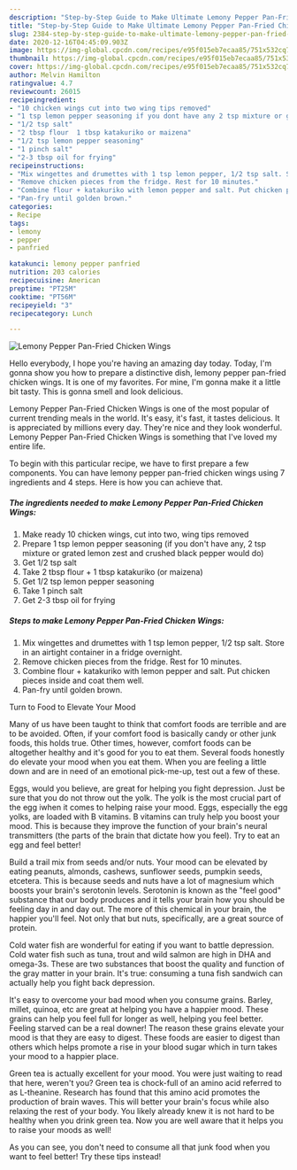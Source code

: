 ```yaml
---
description: "Step-by-Step Guide to Make Ultimate Lemony Pepper Pan-Fried Chicken Wings"
title: "Step-by-Step Guide to Make Ultimate Lemony Pepper Pan-Fried Chicken Wings"
slug: 2384-step-by-step-guide-to-make-ultimate-lemony-pepper-pan-fried-chicken-wings
date: 2020-12-16T04:45:09.903Z
image: https://img-global.cpcdn.com/recipes/e95f015eb7ecaa85/751x532cq70/lemony-pepper-pan-fried-chicken-wings-recipe-main-photo.jpg
thumbnail: https://img-global.cpcdn.com/recipes/e95f015eb7ecaa85/751x532cq70/lemony-pepper-pan-fried-chicken-wings-recipe-main-photo.jpg
cover: https://img-global.cpcdn.com/recipes/e95f015eb7ecaa85/751x532cq70/lemony-pepper-pan-fried-chicken-wings-recipe-main-photo.jpg
author: Melvin Hamilton
ratingvalue: 4.7
reviewcount: 26015
recipeingredient:
- "10 chicken wings cut into two wing tips removed"
- "1 tsp lemon pepper seasoning if you dont have any 2 tsp mixture or grated lemon zest and crushed black pepper would do"
- "1/2 tsp salt"
- "2 tbsp flour  1 tbsp katakuriko or maizena"
- "1/2 tsp lemon pepper seasoning"
- "1 pinch salt"
- "2-3 tbsp oil for frying"
recipeinstructions:
- "Mix wingettes and drumettes with 1 tsp lemon pepper, 1/2 tsp salt. Store in an airtight container in a fridge overnight."
- "Remove chicken pieces from the fridge. Rest for 10 minutes."
- "Combine flour + katakuriko with lemon pepper and salt. Put chicken pieces inside and coat them well."
- "Pan-fry until golden brown."
categories:
- Recipe
tags:
- lemony
- pepper
- panfried

katakunci: lemony pepper panfried 
nutrition: 203 calories
recipecuisine: American
preptime: "PT25M"
cooktime: "PT56M"
recipeyield: "3"
recipecategory: Lunch

---
```



![Lemony Pepper Pan-Fried Chicken Wings](https://img-global.cpcdn.com/recipes/e95f015eb7ecaa85/751x532cq70/lemony-pepper-pan-fried-chicken-wings-recipe-main-photo.jpg)

Hello everybody, I hope you're having an amazing day today. Today, I'm gonna show you how to prepare a distinctive dish, lemony pepper pan-fried chicken wings. It is one of my favorites. For mine, I'm gonna make it a little bit tasty. This is gonna smell and look delicious.



Lemony Pepper Pan-Fried Chicken Wings is one of the most popular of current trending meals in the world. It's easy, it's fast, it tastes delicious. It is appreciated by millions every day. They're nice and they look wonderful. Lemony Pepper Pan-Fried Chicken Wings is something that I've loved my entire life.


To begin with this particular recipe, we have to first prepare a few components. You can have lemony pepper pan-fried chicken wings using 7 ingredients and 4 steps. Here is how you can achieve that.

<!--inarticleads1-->

##### The ingredients needed to make Lemony Pepper Pan-Fried Chicken Wings:

1. Make ready 10 chicken wings, cut into two, wing tips removed
1. Prepare 1 tsp lemon pepper seasoning (if you don&#39;t have any, 2 tsp mixture or grated lemon zest and crushed black pepper would do)
1. Get 1/2 tsp salt
1. Take 2 tbsp flour + 1 tbsp katakuriko (or maizena)
1. Get 1/2 tsp lemon pepper seasoning
1. Take 1 pinch salt
1. Get 2-3 tbsp oil for frying




<!--inarticleads2-->

##### Steps to make Lemony Pepper Pan-Fried Chicken Wings:

1. Mix wingettes and drumettes with 1 tsp lemon pepper, 1/2 tsp salt. Store in an airtight container in a fridge overnight.
1. Remove chicken pieces from the fridge. Rest for 10 minutes.
1. Combine flour + katakuriko with lemon pepper and salt. Put chicken pieces inside and coat them well.
1. Pan-fry until golden brown.




Turn to Food to Elevate Your Mood


Many of us have been taught to think that comfort foods are terrible and are to be avoided. Often, if your comfort food is basically candy or other junk foods, this holds true. Other times, however, comfort foods can be altogether healthy and it's good for you to eat them. Several foods honestly do elevate your mood when you eat them. When you are feeling a little down and are in need of an emotional pick-me-up, test out a few of these.

Eggs, would you believe, are great for helping you fight depression. Just be sure that you do not throw out the yolk. The yolk is the most crucial part of the egg iwhen it comes to helping raise your mood. Eggs, especially the egg yolks, are loaded with B vitamins. B vitamins can truly help you boost your mood. This is because they improve the function of your brain's neural transmitters (the parts of the brain that dictate how you feel). Try to eat an egg and feel better!

Build a trail mix from seeds and/or nuts. Your mood can be elevated by eating peanuts, almonds, cashews, sunflower seeds, pumpkin seeds, etcetera. This is because seeds and nuts have a lot of magnesium which boosts your brain's serotonin levels. Serotonin is known as the "feel good" substance that our body produces and it tells your brain how you should be feeling day in and day out. The more of this chemical in your brain, the happier you'll feel. Not only that but nuts, specifically, are a great source of protein.

Cold water fish are wonderful for eating if you want to battle depression. Cold water fish such as tuna, trout and wild salmon are high in DHA and omega-3s. These are two substances that boost the quality and function of the gray matter in your brain. It's true: consuming a tuna fish sandwich can actually help you fight back depression. 

It's easy to overcome your bad mood when you consume grains. Barley, millet, quinoa, etc are great at helping you have a happier mood. These grains can help you feel full for longer as well, helping you feel better. Feeling starved can be a real downer! The reason these grains elevate your mood is that they are easy to digest. These foods are easier to digest than others which helps promote a rise in your blood sugar which in turn takes your mood to a happier place.

Green tea is actually excellent for your mood. You were just waiting to read that here, weren't you? Green tea is chock-full of an amino acid referred to as L-theanine. Research has found that this amino acid promotes the production of brain waves. This will better your brain's focus while also relaxing the rest of your body. You likely already knew it is not hard to be healthy when you drink green tea. Now you are well aware that it helps you to raise your moods as well!

As you can see, you don't need to consume all that junk food when you want to feel better! Try  these tips  instead!

